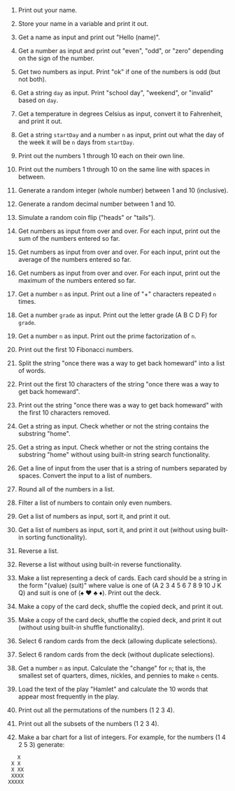 1. Print out your name.

2. Store your name in a variable and print it out.

3. Get a name as input and print out "Hello (name)".

4. Get a number as input and print out "even", "odd", or "zero" depending on the sign of the number.

5. Get two numbers as input. Print "ok" if one of the numbers is odd (but not both).

6. Get a string `day` as input. Print "school day", "weekend", or "invalid" based on `day`.

7. Get a temperature in degrees Celsius as input, convert it to Fahrenheit, and print it out.

8. Get a string `startDay` and a number `n` as input, print out what the day of the week it will be `n` days from `startDay`.

9. Print out the numbers 1 through 10 each on their own line.

10. Print out the numbers 1 through 10 on the same line with spaces in between.

11. Generate a random integer (whole number) between 1 and 10 (inclusive).

12. Generate a random decimal number between 1 and 10.

13. Simulate a random coin flip ("heads" or "tails").

14. Get numbers as input from over and over. For each input, print out the sum of the numbers entered so far.

15. Get numbers as input from over and over. For each input, print out the average of the numbers entered so far.

16. Get numbers as input from over and over. For each input, print out the maximum of the numbers entered so far.

17. Get a number `n` as input. Print out a line of "+" characters repeated `n` times.

18. Get a number `grade` as input. Print out the letter grade (A B C D F) for `grade`.

19. Get a number `n` as input. Print out the prime factorization of `n`.

20. Print out the first 10 Fibonacci numbers.

21. Split the string "once there was a way to get back homeward" into a list of words.

22. Print out the first 10 characters of the string "once there was a way to get back homeward".

23. Print out the string "once there was a way to get back homeward" with the first 10 characters removed.

24. Get a string as input. Check whether or not the string contains the substring "home".

25. Get a string as input. Check whether or not the string contains the substring "home" without using built-in string search functionality.

26. Get a line of input from the user that is a string of numbers separated by spaces. Convert the input to a list of numbers.

27. Round all of the numbers in a list.

28. Filter a list of numbers to contain only even numbers.

29. Get a list of numbers as input, sort it, and print it out.

30. Get a list of numbers as input, sort it, and print it out (without using built-in sorting functionality).

31. Reverse a list.

32. Reverse a list without using built-in reverse functionality.

33. Make a list representing a deck of cards. Each card should be a string in the form "(value) (suit)" where value is one of (A 2 3 4 5 6 7 8 9 10 J K Q) and suit is one of (♠ ♥ ♣ ♦). Print out the deck.

34. Make a copy of the card deck, shuffle the copied deck, and print it out.

35. Make a copy of the card deck, shuffle the copied deck, and print it out (without using built-in shuffle functionality).

36. Select 6 random cards from the deck (allowing duplicate selections).

37. Select 6 random cards from the deck (without duplicate selections).

38. Get a number `n` as input. Calculate the "change" for `n`; that is, the smallest set of quarters, dimes, nickles, and pennies to make `n` cents.

39. Load the text of the play "Hamlet" and calculate the 10 words that appear most frequently in the play.

40. Print out all the permutations of the numbers (1 2 3 4).

41. Print out all the subsets of the numbers (1 2 3 4).

42. Make a bar chart for a list of integers. For example, for the numbers (1 4 2 5 3) generate:

```
   X
 X X
 X XX
 XXXX
XXXXX
```
